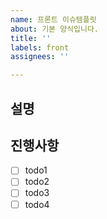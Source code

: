 ```yaml
---
name: 프론트 이슈템플릿
about: 기본 양식입니다.
title: ''
labels: front
assignees: ''

---
```


## 설명

## 진행사항
- [ ] todo1
- [ ] todo2
- [ ] todo3
- [ ] todo4
